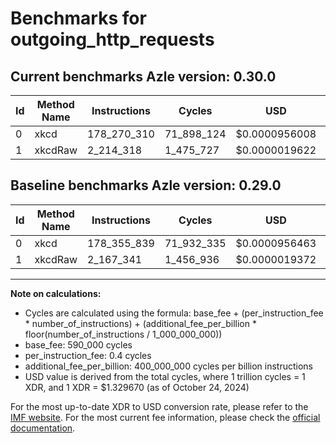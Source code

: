 # Benchmarks for outgoing_http_requests

## Current benchmarks Azle version: 0.30.0

| Id  | Method Name | Instructions | Cycles     | USD           | USD/Million Calls | Change                             |
| --- | ----------- | ------------ | ---------- | ------------- | ----------------- | ---------------------------------- |
| 0   | xkcd        | 178_270_310  | 71_898_124 | $0.0000956008 | $95.60            | <font color="green">-85_529</font> |
| 1   | xkcdRaw     | 2_214_318    | 1_475_727  | $0.0000019622 | $1.96             | <font color="red">+46_977</font>   |

## Baseline benchmarks Azle version: 0.29.0

| Id  | Method Name | Instructions | Cycles     | USD           | USD/Million Calls |
| --- | ----------- | ------------ | ---------- | ------------- | ----------------- |
| 0   | xkcd        | 178_355_839  | 71_932_335 | $0.0000956463 | $95.64            |
| 1   | xkcdRaw     | 2_167_341    | 1_456_936  | $0.0000019372 | $1.93             |

---

**Note on calculations:**

- Cycles are calculated using the formula: base_fee + (per_instruction_fee \* number_of_instructions) + (additional_fee_per_billion \* floor(number_of_instructions / 1_000_000_000))
- base_fee: 590_000 cycles
- per_instruction_fee: 0.4 cycles
- additional_fee_per_billion: 400_000_000 cycles per billion instructions
- USD value is derived from the total cycles, where 1 trillion cycles = 1 XDR, and 1 XDR = $1.329670 (as of October 24, 2024)

For the most up-to-date XDR to USD conversion rate, please refer to the [IMF website](https://www.imf.org/external/np/fin/data/rms_sdrv.aspx).
For the most current fee information, please check the [official documentation](https://internetcomputer.org/docs/current/developer-docs/gas-cost#execution).
